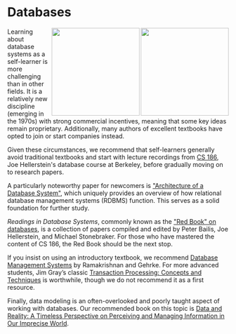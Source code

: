 # Databases

<a href="http://www.redbook.io/">
    <img align="right" src="https://github.com/user-attachments/assets/ddcc9e58-8e32-43b4-80fd-98e30528a46a" width="200" />
</a>

<a href="https://www.amazon.com/Data-Reality-Perspective-Perceiving-Information/dp/1935504215">
    <img align="right" src="https://github.com/user-attachments/assets/f4e64b88-5383-4966-851d-7b47e5ba72be" width="200" />
</a>

Learning about database systems as a self-learner is more challenging than in other fields. It is a relatively new discipline (emerging in the 1970s) with strong commercial incentives, meaning that some key ideas remain proprietary. Additionally, many authors of excellent textbooks have opted to join or start companies instead.

Given these circumstances, we recommend that self-learners generally avoid traditional textbooks and start with lecture recordings from [CS 186](https://cs186berkeley.net/), Joe Hellerstein's database course at Berkeley, before gradually moving on to research papers.

A particularly noteworthy paper for newcomers is ["Architecture of a Database System"](https://db.cs.berkeley.edu/papers/fntdb07-architecture.pdf), which uniquely provides an overview of how relational database management systems (RDBMS) function. This serves as a solid foundation for further study.

_Readings in Database Systems_, commonly known as the ["Red Book" on databases](http://www.redbook.io/), is a collection of papers compiled and edited by Peter Bailis, Joe Hellerstein, and Michael Stonebraker. For those who have mastered the content of CS 186, the Red Book should be the next stop.

If you insist on using an introductory textbook, we recommend [Database Management Systems](https://www.amazon.com/Database-Management-Systems-Raghu-Ramakrishnan/dp/0072465638/?pldnSite=1) by Ramakrishnan and Gehrke. For more advanced students, Jim Gray’s classic [Transaction Processing: Concepts and Techniques](https://www.amazon.com/Transaction-Processing-Concepts-Techniques-Management/dp/1558601902) is worthwhile, though we do not recommend it as a first resource.

Finally, data modeling is an often-overlooked and poorly taught aspect of working with databases. Our recommended book on this topic is [Data and Reality: A Timeless Perspective on Perceiving and Managing Information in Our Imprecise World](https://www.amazon.com/Data-Reality-Perspective-Perceiving-Information/dp/1935504215).
